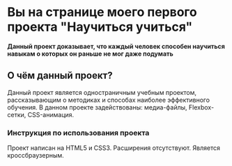 # Вы на странице моего первого проекта "Научиться учиться" 

**Данный проект доказывает, что каждый человек способен научиться навыкам 
о которых он раньше не мог даже подумать** 

## О чём данный проект? 

Данный проект является одностраничным учебным проектом, рассказывающим о методиках 
и способах наиболее эффективного обучения. В данном проекте задействованы: 
медиа-файлы, Flexbox-сетки, CSS-анимация.

### Инструкция по использования проекта 

Проект написан на HTML5 и CSS3. Расширения отсутствуют. 
Является кроссбраузерным. 

